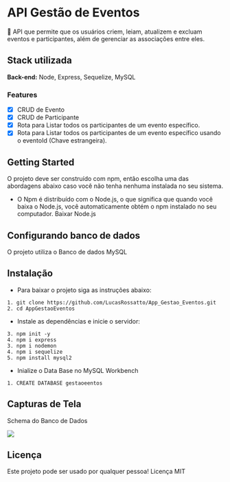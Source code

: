 # API Gestão de Eventos

<p>🚀 API que permite que os usuários criem, leiam, atualizem e excluam eventos e participantes, além de gerenciar as associações entre eles.</p>

## Stack utilizada

**Back-end:** Node, Express, Sequelize, MySQL

### Features

- [x] CRUD de Evento
- [x] CRUD de Participante
- [x] Rota para Listar todos os participantes de um evento específico.
- [x] Rota para Listar todos os participantes de um evento específico usando o eventoId (Chave estrangeira).

## Getting Started

O projeto deve ser construído com npm, então escolha uma das abordagens abaixo caso você não tenha nenhuma instalada no seu sistema.

- O Npm é distribuído com o Node.js, o que significa que quando você baixa o Node.js, você automaticamente obtém o npm instalado no seu computador. Baixar Node.js

## Configurando banco de dados

<p>O projeto utiliza o Banco de dados MySQL</p>

## Instalação 
- Para baixar o projeto siga as instruções abaixo:

```
1. git clone https://github.com/LucasRossatto/App_Gestao_Eventos.git
2. cd AppGestaoEventos
```

- Instale as dependências e inicie o servidor:

```
3. npm init -y
4. npm i express
3. npm i nodemon
4. npm i sequelize
5. npm install mysql2
```

- Inialize o Data Base no MySQL Workbench

```
1. CREATE DATABASE gestaoeentos
```

## Capturas de Tela

Schema do Banco de Dados

[![](https://i.postimg.cc/zvZvYvmm/Captura-de-tela-2024-09-26-153521.png)](https://postimg.cc/ftCDxwT5)


## Licença
Este projeto pode ser usado por qualquer pessoa! Licença MIT
